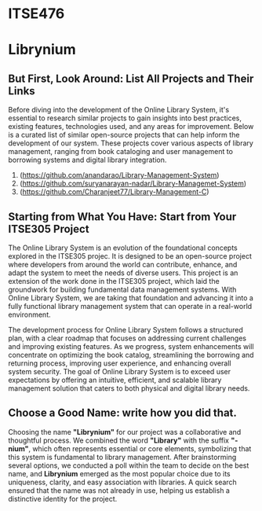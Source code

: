# ITSE476
# Librynium
## But First, Look Around: List All Projects and Their Links

Before diving into the development of the Online Library System, it's essential to research similar projects to gain insights into best practices, existing features, technologies used, and any areas for improvement. Below is a curated list of similar open-source projects that can help inform the development of our system. These projects cover various aspects of library management, ranging from book cataloging and user management to borrowing systems and digital library integration.

1. (https://github.com/anandarao/Library-Management-System)  
2. (https://github.com/suryanarayan-nadar/Library-Managemet-System)
3. (https://github.com/Charanjeet77/Library-Management-C)

## Starting from What You Have: Start from Your ITSE305 Project

The Online Library System is an evolution of the foundational concepts explored in the ITSE305 projec. It is designed to be an open-source project where developers from around the world can contribute, enhance, and adapt the system to meet the needs of diverse users. This project is an extension of the work done in the ITSE305 project, which laid the groundwork for building fundamental data management systems. With Online Library System, we are taking that foundation and advancing it into a fully functional library management system that can operate in a real-world environment.

The development process for Online Library System follows a structured plan, with a clear roadmap that focuses on addressing current challenges and improving existing features. As we progress, system enhancements will concentrate on optimizing the book catalog, streamlining the borrowing and returning process, improving user experience, and enhancing overall system security. The goal of Online Library System is to exceed user expectations by offering an intuitive, efficient, and scalable library management solution that caters to both physical and digital library needs.

## Choose a Good Name: write how you did that.


Choosing the name **"Librynium"** for our project was a collaborative and thoughtful process. We combined the word **"Library"** with the suffix **"-nium"**, which often represents essential or core elements, symbolizing that this system is fundamental to library management. After brainstorming several options, we conducted a poll within the team to decide on the best name, and **Librynium** emerged as the most popular choice due to its uniqueness, clarity, and easy association with libraries. A quick search ensured that the name was not already in use, helping us establish a distinctive identity for the project.






